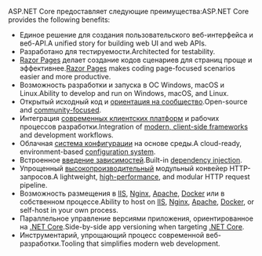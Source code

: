 <span data-ttu-id="b3902-101">ASP.NET Core предоставляет следующие преимущества:</span><span class="sxs-lookup"><span data-stu-id="b3902-101">ASP.NET Core provides the following benefits:</span></span>

* <span data-ttu-id="b3902-102">Единое решение для создания пользовательского веб-интерфейса и веб-API.</span><span class="sxs-lookup"><span data-stu-id="b3902-102">A unified story for building web UI and web APIs.</span></span>
* <span data-ttu-id="b3902-103">Разработано для тестируемости.</span><span class="sxs-lookup"><span data-stu-id="b3902-103">Architected for testability.</span></span>
* <span data-ttu-id="b3902-104">[Razor Pages](xref:razor-pages/index) делает создание кодов сценариев для страниц проще и эффективнее.</span><span class="sxs-lookup"><span data-stu-id="b3902-104">[Razor Pages](xref:razor-pages/index) makes coding page-focused scenarios easier and more productive.</span></span>
* <span data-ttu-id="b3902-105">Возможность разработки и запуска в ОС Windows, macOS и Linux.</span><span class="sxs-lookup"><span data-stu-id="b3902-105">Ability to develop and run on Windows, macOS, and Linux.</span></span>
* <span data-ttu-id="b3902-106">Открытый исходный код и [ориентация на сообщество](https://live.asp.net/).</span><span class="sxs-lookup"><span data-stu-id="b3902-106">Open-source and [community-focused](https://live.asp.net/).</span></span>
* <span data-ttu-id="b3902-107">Интеграция [современных клиентских платформ](xref:razor-components/index) и рабочих процессов разработки.</span><span class="sxs-lookup"><span data-stu-id="b3902-107">Integration of [modern, client-side frameworks](xref:razor-components/index) and development workflows.</span></span>
* <span data-ttu-id="b3902-108">Облачная [система конфигурации](xref:fundamentals/configuration/index) на основе среды.</span><span class="sxs-lookup"><span data-stu-id="b3902-108">A cloud-ready, environment-based [configuration system](xref:fundamentals/configuration/index).</span></span>
* <span data-ttu-id="b3902-109">Встроенное [введение зависимостей](xref:fundamentals/dependency-injection).</span><span class="sxs-lookup"><span data-stu-id="b3902-109">Built-in [dependency injection](xref:fundamentals/dependency-injection).</span></span>
* <span data-ttu-id="b3902-110">Упрощенный [высокопроизводительный](https://github.com/aspnet/benchmarks) модульный конвейер HTTP-запросов.</span><span class="sxs-lookup"><span data-stu-id="b3902-110">A lightweight, [high-performance](https://github.com/aspnet/benchmarks), and modular HTTP request pipeline.</span></span>
* <span data-ttu-id="b3902-111">Возможность размещения в [IIS](xref:host-and-deploy/iis/index), [Nginx](xref:host-and-deploy/linux-nginx), [Apache](xref:host-and-deploy/linux-apache), [Docker](xref:host-and-deploy/docker/index) или в собственном процессе.</span><span class="sxs-lookup"><span data-stu-id="b3902-111">Ability to host on [IIS](xref:host-and-deploy/iis/index), [Nginx](xref:host-and-deploy/linux-nginx), [Apache](xref:host-and-deploy/linux-apache), [Docker](xref:host-and-deploy/docker/index), or self-host in your own process.</span></span>
* <span data-ttu-id="b3902-112">Параллельное управление версиями приложения, ориентированное на [.NET Core](/dotnet/articles/standard/choosing-core-framework-server).</span><span class="sxs-lookup"><span data-stu-id="b3902-112">Side-by-side app versioning when targeting [.NET Core](/dotnet/articles/standard/choosing-core-framework-server).</span></span>
* <span data-ttu-id="b3902-113">Инструментарий, упрощающий процесс современной веб-разработки.</span><span class="sxs-lookup"><span data-stu-id="b3902-113">Tooling that simplifies modern web development.</span></span>
